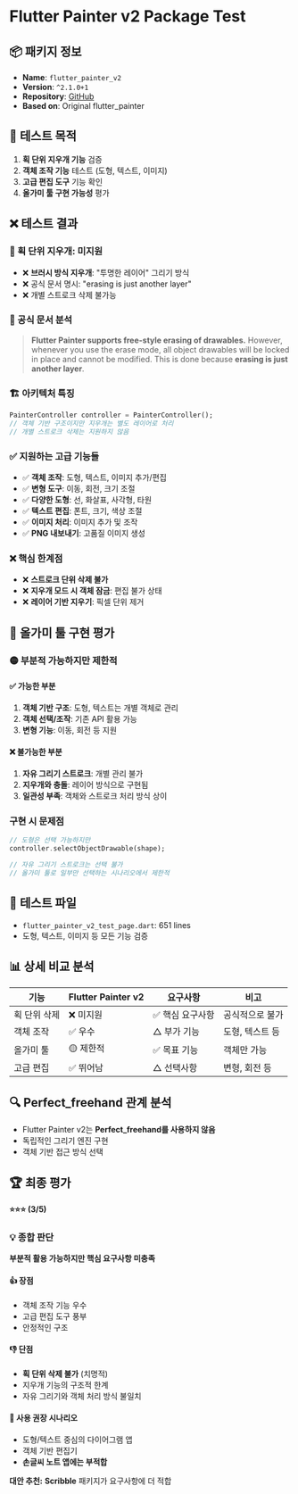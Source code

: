 # Flutter Painter v2 Package Test

## 📦 패키지 정보

- **Name**: `flutter_painter_v2`
- **Version**: `^2.1.0+1`
- **Repository**: [GitHub](https://github.com/Ahmed-Aslam-18/flutter_painter_v2)
- **Based on**: Original flutter_painter

## 🎯 테스트 목적

1. **획 단위 지우개 기능** 검증
2. **객체 조작 기능** 테스트 (도형, 텍스트, 이미지)
3. **고급 편집 도구** 기능 확인
4. **올가미 툴 구현 가능성** 평가

## ❌ 테스트 결과

### **🚫 획 단위 지우개: 미지원**

- ❌ **브러시 방식 지우개**: "투명한 레이어" 그리기 방식
- ❌ 공식 문서 명시: "erasing is just another layer"
- ❌ 개별 스트로크 삭제 불가능

### **📖 공식 문서 분석**

> **Flutter Painter supports free-style erasing of drawables.** However, whenever you use the erase mode, all object drawables will be locked in place and cannot be modified. This is done because **erasing is just another layer**.

### **🏗️ 아키텍처 특징**

```dart
PainterController controller = PainterController();
// 객체 기반 구조이지만 지우개는 별도 레이어로 처리
// 개별 스트로크 삭제는 지원하지 않음
```

### **✅ 지원하는 고급 기능들**

- ✅ **객체 조작**: 도형, 텍스트, 이미지 추가/편집
- ✅ **변형 도구**: 이동, 회전, 크기 조절
- ✅ **다양한 도형**: 선, 화살표, 사각형, 타원
- ✅ **텍스트 편집**: 폰트, 크기, 색상 조절
- ✅ **이미지 처리**: 이미지 추가 및 조작
- ✅ **PNG 내보내기**: 고품질 이미지 생성

### **❌ 핵심 한계점**

- ❌ **스트로크 단위 삭제 불가**
- ❌ **지우개 모드 시 객체 잠금**: 편집 불가 상태
- ❌ **레이어 기반 지우기**: 픽셀 단위 제거

## 🎯 올가미 툴 구현 평가

### **🟡 부분적 가능하지만 제한적**

#### **✅ 가능한 부분**

1. **객체 기반 구조**: 도형, 텍스트는 개별 객체로 관리
2. **객체 선택/조작**: 기존 API 활용 가능
3. **변형 기능**: 이동, 회전 등 지원

#### **❌ 불가능한 부분**

1. **자유 그리기 스트로크**: 개별 관리 불가
2. **지우개와 충돌**: 레이어 방식으로 구현됨
3. **일관성 부족**: 객체와 스트로크 처리 방식 상이

### **구현 시 문제점**

```dart
// 도형은 선택 가능하지만
controller.selectObjectDrawable(shape);

// 자유 그리기 스트로크는 선택 불가
// 올가미 툴로 일부만 선택하는 시나리오에서 제한적
```

## 📁 테스트 파일

- `flutter_painter_v2_test_page.dart`: 651 lines
- 도형, 텍스트, 이미지 등 모든 기능 검증

## 📊 상세 비교 분석

| 기능         | Flutter Painter v2 | 요구사항         | 비고            |
| ------------ | ------------------ | ---------------- | --------------- |
| 획 단위 삭제 | ❌ 미지원          | ✅ 핵심 요구사항 | 공식적으로 불가 |
| 객체 조작    | ✅ 우수            | △ 부가 기능      | 도형, 텍스트 등 |
| 올가미 툴    | 🟡 제한적          | ✅ 목표 기능     | 객체만 가능     |
| 고급 편집    | ✅ 뛰어남          | △ 선택사항       | 변형, 회전 등   |

## 🔍 Perfect_freehand 관계 분석

- Flutter Painter v2는 **Perfect_freehand를 사용하지 않음**
- 독립적인 그리기 엔진 구현
- 객체 기반 접근 방식 선택

## 🏆 최종 평가

**⭐⭐⭐ (3/5)**

### **💡 종합 판단**

**부분적 활용 가능하지만 핵심 요구사항 미충족**

#### **👍 장점**

- 객체 조작 기능 우수
- 고급 편집 도구 풍부
- 안정적인 구조

#### **👎 단점**

- **획 단위 삭제 불가** (치명적)
- 지우개 기능의 구조적 한계
- 자유 그리기와 객체 처리 방식 불일치

#### **🎯 사용 권장 시나리오**

- 도형/텍스트 중심의 다이어그램 앱
- 객체 기반 편집기
- **손글씨 노트 앱에는 부적합**

**대안 추천:** **Scribble** 패키지가 요구사항에 더 적합
